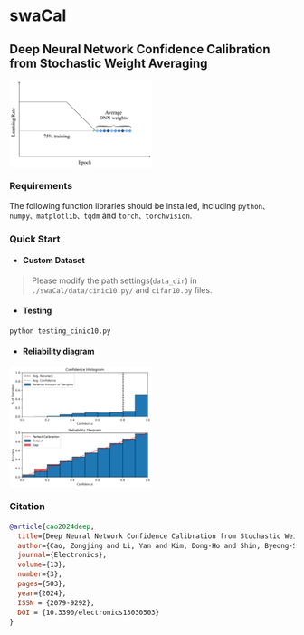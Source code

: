 # swaCal

## Deep Neural Network Confidence Calibration from Stochastic Weight Averaging

<p>
<img src=https://github.com/zjcao/swaCal/blob/main/_figures/swa.png align="center" width=50%/>  
</p>  



### Requirements

The following function libraries should be installed, including ``python、numpy、matplotlib、tqdm`` and ``torch、torchvision``.



### Quick Start

- #### Custom Dataset

> Please modify the path settings(``data_dir``)  in ``./swaCal/data/cinic10.py/`` and ``cifar10.py`` files.
 

- #### Testing

```shell
python testing_cinic10.py
```


- #### Reliability diagram

<p>
<img src=https://github.com/zjcao/swaCal/blob/main/_figures/cinic_10_ralia_after.png align="center" width=50%/>
</p>



### Citation
```BibTeX
@article{cao2024deep,
  title={Deep Neural Network Confidence Calibration from Stochastic Weight Averaging},
  author={Cao, Zongjing and Li, Yan and Kim, Dong-Ho and Shin, Byeong-Seok},
  journal={Electronics},
  volume={13},
  number={3},
  pages={503},
  year={2024},
  ISSN = {2079-9292},
  DOI = {10.3390/electronics13030503}
}
```
